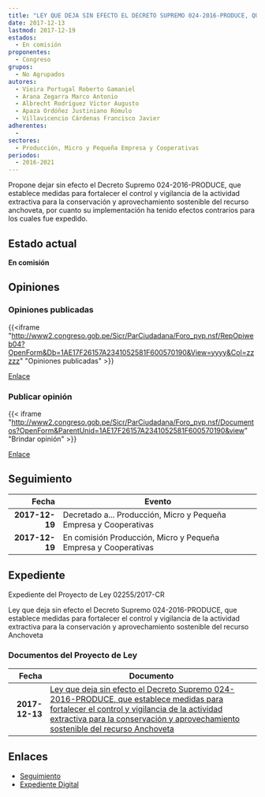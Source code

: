 ```yaml
---
title: "LEY QUE DEJA SIN EFECTO EL DECRETO SUPREMO 024-2016-PRODUCE, QUE ESTABLECE MEDIDAS PARA FORTALECER EL CONTROL Y VIGILANCIA DE LA ACTIVIDAD EXTRACTIVA PARA LA CONSERVACIÓN Y APROVECHAMIENTO SOSTENIBLE DEL RECURSO ANCHOVETA"
date: 2017-12-13
lastmod: 2017-12-19
estados: 
  - En comisión
proponentes: 
  - Congreso
grupos: 
  - No Agrupados
autores: 
  - Vieira Portugal Roberto Gamaniel
  - Arana Zegarra Marco Antonio
  - Albrecht Rodríguez Víctor Augusto
  - Apaza Ordóñez Justiniano Rómulo
  - Villavicencio Cárdenas Francisco Javier
adherentes: 
  - 
sectores: 
  - Producción, Micro y Pequeña Empresa y Cooperativas
periodos: 
  - 2016-2021
---
```


Propone dejar sin efecto el Decreto Supremo 024-2016-PRODUCE, que establece medidas para fortalecer el control y vigilancia de la actividad extractiva para la conservación y aprovechamiento sostenible del recurso anchoveta, por cuanto su implementación ha tenido efectos contrarios para los cuales fue expedido.


## Estado actual

**En comisión**

## Opiniones

### Opiniones publicadas

{{<iframe "http://www2.congreso.gob.pe/Sicr/ParCiudadana/Foro_pvp.nsf/RepOpiweb04?OpenForm&Db=1AE17F26157A2341052581F600570190&View=yyyy&Col=zzzzz" "Opiniones publicadas" >}}

[Enlace](http://www2.congreso.gob.pe/Sicr/ParCiudadana/Foro_pvp.nsf/RepOpiweb04?OpenForm&Db=1AE17F26157A2341052581F600570190&View=yyyy&Col=zzzzz)
### Publicar opinión

{{< iframe "http://www2.congreso.gob.pe/Sicr/ParCiudadana/Foro_pvp.nsf/Documentos?OpenForm&ParentUnid=1AE17F26157A2341052581F600570190&view" "Brindar opinión" >}}

[Enlace](http://www2.congreso.gob.pe/Sicr/ParCiudadana/Foro_pvp.nsf/Documentos?OpenForm&ParentUnid=1AE17F26157A2341052581F600570190&view)

## Seguimiento

| Fecha | Evento |
|------:|--------|
| **2017-12-19** | Decretado a... Producción, Micro y Pequeña Empresa y Cooperativas|
| **2017-12-19** | En comisión Producción, Micro y Pequeña Empresa y Cooperativas|


## Expediente

Expediente del Proyecto de Ley 02255/2017-CR

Ley que deja sin efecto el Decreto Supremo 024-2016-PRODUCE, que establece medidas para fortalecer el control y vigilancia de la actividad extractiva para la conservación y aprovechamiento sostenible del recurso Anchoveta


### Documentos del Proyecto de Ley

| Fecha | Documento |
|------:|--------|
| **2017-12-13** | [Ley que deja sin efecto el Decreto Supremo 024-2016-PRODUCE, que establece medidas para fortalecer el control y vigilancia de la actividad extractiva para la conservación y aprovechamiento sostenible del recurso Anchoveta](http://www.leyes.congreso.gob.pe/Documentos/2016_2021/Proyectos_de_Ley_y_de_Resoluciones_Legislativas/PL0225520171213.pdf) |

## Enlaces 

- [Seguimiento](http://www2.congreso.gob.pe/Sicr/TraDocEstProc/CLProLey2016.nsf/f7fff46988ca05b1052578e100829cc7/e143bf4808f88d51052581f6005b7657?OpenDocument)
- [Expediente Digital](http://www2.congreso.gob.pe/Sicr/TraDocEstProc/CLProLey2016.nsf/f7fff46988ca05b1052578e100829cc7/e143bf4808f88d51052581f6005b7657?OpenDocument&Click=05257FB7005EB655.eb71d0cf91d8294e05256cdf006b5706/$Body/0.1C6C)

